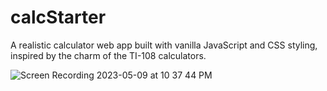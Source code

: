 # calcStarter

A realistic calculator web app built with vanilla JavaScript and CSS styling, inspired by the charm of the TI-108 calculators.

![Screen Recording 2023-05-09 at 10 37 44 PM](https://github.com/itannady/calcStarter/assets/93556334/3fdc2c68-e60b-4a43-b5fa-9241f7c3fb81)

